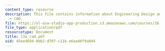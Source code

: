 ```yaml
---
content_type: resource
description: This file contains information about Engineering Design and Rapid Prototyping
  - CAD.
file: https://ol-ocw-studio-app-production.s3.amazonaws.com/courses/16-810-engineering-design-and-rapid-prototyping-january-iap-2007/45eed6948bb2d707c11be6aa46f9a044_l3a_cad.pdf
file_type: application/pdf
resourcetype: Document
title: l3a_cad.pdf
uid: 45eed694-8bb2-d707-c11b-e6aa46f9a044
---
```

